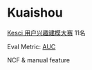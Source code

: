 # Kuaishou

[Kesci 用户兴趣建模大赛](https://www.kesci.com/home/competition/5ad306e633a98340e004f8d1) 11名

Eval Metric: [AUC](https://www.medcalc.org/manual/roc-curves.php)

NCF & manual feature

